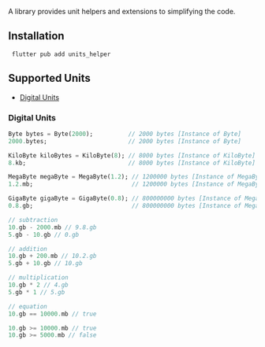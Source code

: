 A library provides unit helpers and extensions to simplifying the code.

## Installation

```shell
 flutter pub add units_helper
```

## Supported Units

- [Digital Units](#digital-units)

### Digital Units
```dart
Byte bytes = Byte(2000);          // 2000 bytes [Instance of Byte]
2000.bytes;                       // 2000 bytes [Instance of Byte]

KiloByte kiloBytes = KiloByte(8); // 8000 bytes [Instance of KiloByte]
8.kb;                             // 8000 bytes [Instance of KiloByte]

MegaByte megaByte = MegaByte(1.2); // 1200000 bytes [Instance of MegaByte]
1.2.mb;                            // 1200000 bytes [Instance of MegaByte]

GigaByte gigaByte = GigaByte(0.8); // 800000000 bytes [Instance of MegaByte]
0.8.gb;                            // 800000000 bytes [Instance of MegaByte]

// subtraction
10.gb - 2000.mb // 9.8.gb
5.gb - 10.gb // 0.gb

// addition
10.gb + 200.mb // 10.2.gb
5.gb + 10.gb // 10.gb

// multiplication
10.gb * 2 // 4.gb
5.gb * 1 // 5.gb

// equation
10.gb == 10000.mb // true

10.gb >= 10000.mb // true
10.gb >= 5000.mb // false

```